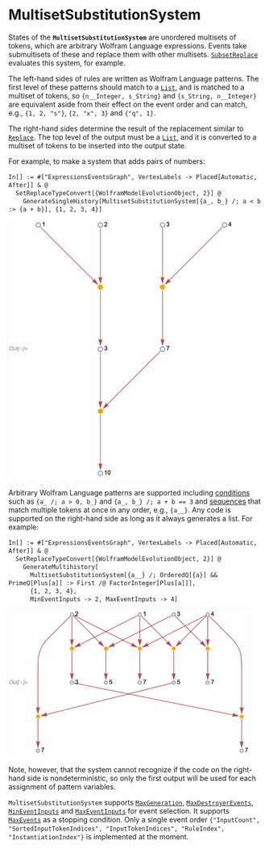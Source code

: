 # MultisetSubstitutionSystem

States of the **`MultisetSubstitutionSystem`** are unordered multisets of tokens, which are arbitrary Wolfram Language
expressions. Events take submultisets of these and replace them with other multisets.
[`SubsetReplace`](https://reference.wolfram.com/language/ref/SubsetReplace.html) evaluates this system, for example.

The left-hand sides of rules are written as Wolfram Language patterns. The first level of these patterns should match to
a [`List`](https://reference.wolfram.com/language/ref/List.html), and is matched to a multiset of tokens, so
`{n__Integer, s_String}` and `{s_String, n__Integer}` are equivalent aside from their effect on the event order and can
match, e.g., `{1, 2, "s"}`, `{2, "x", 3}` and `{"q", 1}`.

The right-hand sides determine the result of the replacement similar to
[`Replace`](https://reference.wolfram.com/language/ref/Replace.html). The top level of the output must be a
[`List`](https://reference.wolfram.com/language/ref/List.html), and it is converted to a multiset of tokens to be
inserted into the output state.

For example, to make a system that adds pairs of numbers:

```wl
In[] := #["ExpressionsEventsGraph", VertexLabels -> Placed[Automatic, After]] & @
  SetReplaceTypeConvert[{WolframModelEvolutionObject, 2}] @
    GenerateSingleHistory[MultisetSubstitutionSystem[{a_, b_} /; a < b :> {a + b}], {1, 2, 3, 4}]
```

<img src="/Documentation/Images/MultisetSubstitutionSystemExample.png" width="444.6">

Arbitrary Wolfram Language patterns are supported including
[conditions](https://reference.wolfram.com/language/ref/Condition.html) such as `{a_ /; a > 0, b_}` and
`{a_, b_} /; a + b == 3` and [sequences](https://reference.wolfram.com/language/ref/BlankSequence.html) that match
multiple tokens at once in any order, e.g., `{a__}`. Any code is supported on the right-hand side as long as it always
generates a list. For example:

```wl
In[] := #["ExpressionsEventsGraph", VertexLabels -> Placed[Automatic, After]] & @
  SetReplaceTypeConvert[{WolframModelEvolutionObject, 2}] @
    GenerateMultihistory[
      MultisetSubstitutionSystem[{a__} /; OrderedQ[{a}] && PrimeQ[Plus[a]] :> First /@ FactorInteger[Plus[a]]],
      {1, 2, 3, 4},
      MinEventInputs -> 2, MaxEventInputs -> 4]
```

<img src="/Documentation/Images/MultisetSubstitutionSystemConditionsAndSequences.png" width="478.2">

Note, however, that the system cannot recognize if the code on the right-hand side is nondeterministic, so only the
first output will be used for each assignment of pattern variables.

`MultisetSubstitutionSystem` supports
[`MaxGeneration`](/Documentation/Generators/MaxGeneration.md),
[`MaxDestroyerEvents`](/Documentation/Generators/MaxDestroyerEvents.md),
[`MinEventInputs`](/Documentation/Generators/MinEventInputs.md) and
[`MaxEventInputs`](/Documentation/Generators/MaxEventInputs.md)
for event selection. It supports
[`MaxEvents`](/Documentation/Generators/MaxEvents.md) as a stopping condition. Only a single event order
`{"InputCount", "SortedInputTokenIndices", "InputTokenIndices", "RuleIndex", "InstantiationIndex"}` is implemented at
the moment.
